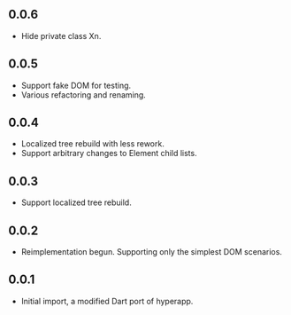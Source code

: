 ## 0.0.6

- Hide private class Xn.

## 0.0.5

- Support fake DOM for testing.
- Various refactoring and renaming.

## 0.0.4

- Localized tree rebuild with less rework.
- Support arbitrary changes to Element child lists.

## 0.0.3

- Support localized tree rebuild.

## 0.0.2

- Reimplementation begun. Supporting only the simplest DOM scenarios.

## 0.0.1

- Initial import, a modified Dart port of hyperapp.
